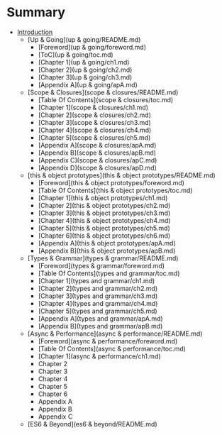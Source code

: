 # Summary

* [Introduction](README.md)
   * [Up & Going](up & going/README.md)
       * [Foreword](up & going/foreword.md)
       * [ToC](up & going/toc.md)
       * [Chapter 1](up & going/ch1.md)
       * [Chapter 2](up & going/ch2.md)
       * [Chapter 3](up & going/ch3.md)
       * [Appendix A](up & going/apA.md)
   * [Scope & Closures](scope & closures/README.md)
       * [Table Of Contents](scope & closures/toc.md)
       * [Chapter 1](scope & closures/ch1.md)
       * [Chapter 2](scope & closures/ch2.md)
       * [Chapter 3](scope & closures/ch3.md)
       * [Chapter 4](scope & closures/ch4.md)
       * [Chapter 5](scope & closures/ch5.md)
       * [Appendix A](scope & closures/apA.md)
       * [Appendix B](scope & closures/apB.md)
       * [Appendix C](scope & closures/apC.md)
       * [Appendix D](scope & closures/apD.md)
   * [this & object prototypes](this & object prototypes/README.md)
       * [Foreword](this & object prototypes/foreword.md)
       * [Table Of Contents](this & object prototypes/toc.md)
       * [Chapter 1](this & object prototypes/ch1.md)
       * [Chapter 2](this & object prototypes/ch2.md)
       * [Chapter 3](this & object prototypes/ch3.md)
       * [Chapter 4](this & object prototypes/ch4.md)
       * [Chapter 5](this & object prototypes/ch5.md)
       * [Chapter 6](this & object prototypes/ch6.md)
       * [Appendix A](this & object prototypes/apA.md)
       * [Appendix B](this & object prototypes/apB.md)
   * [Types & Grammar](types & grammar/README.md)
       * [Foreword](types & grammar/foreword.md)
       * [Table Of Contents](types and grammar/toc.md)
       * [Chapter 1](types and grammar/ch1.md)
       * [Chapter 2](types and grammar/ch2.md)
       * [Chapter 3](types and grammar/ch3.md)
       * [Chapter 4](types and grammar/ch4.md)
       * [Chapter 5](types and grammar/ch5.md)
       * [Appendix A](types and grammar/apA.md)
       * [Appendix B](types and grammar/apB.md)
   * [Async & Performance](async & performance/README.md)
       * [Foreword](async & performance/foreword.md)
       * [Table Of Contents](async & performance/toc.md)
       * [Chapter 1](async & performance/ch1.md)
       * Chapter 2
       * Chapter 3
       * Chapter 4
       * Chapter 5
       * Chapter 6
       * Appendix A
       * Appendix B
       * Appendix C
   * [ES6 & Beyond](es6 & beyond/README.md)

